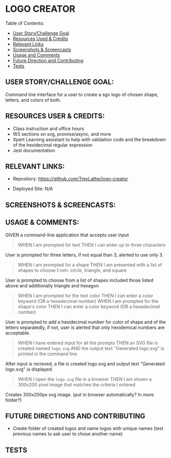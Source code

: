# LOGO CREATOR
Table of Contents:
- [User Story/Challenge Goal](#user-storychallenge-goal)
- [Resources Used & Credits](#resources-user--credits)
- [Relevant Links](#relevant-links)
- [Screenshots & Screencasts](#screenshots--screencasts)
- [Usage and Comments](#usage--comments)
- [Future Direction and Contributing](#future-directions-and-contributing)
- [Tests](#tests)

## USER STORY/CHALLENGE GOAL:
 Command line interface for a user to create a sgv logo of chosen shape, letters, and colors of both. 

## RESOURCES USER & CREDITS:
- Class instruction and office hours
- W3 sections on svg, promise/async, and more
- Xpert Learning assistant to help with validation code and the breakdown of the hexidecimal regular expression
- Jest documentation


## RELEVANT LINKS:
- Repository: https://github.com/TreyLathe/logo-creator

- Deployed Site: N/A

## SCREENSHOTS & SCREENCASTS:


## USAGE & COMMENTS:

GIVEN a command-line application that accepts user input

> WHEN I am prompted for text
THEN I can enter up to three characters

User is prompted for three letters, if not equal than 3, alerted to use only 3. 

>WHEN I am prompted for a shape
THEN I am presented with a list of shapes to choose f.rom: circle, triangle, and square

User is prompted to choose from a list of shapes included those listed above and additionally triangle and hexagon

> WHEN I am prompted for the text color
THEN I can enter a color keyword (OR a hexadecimal number)
> WHEN I am prompted for the shape's color
THEN I can enter a color keyword (OR a hexadecimal number)

User is prompted to add a hexidecimal number for color of shape and of the letters separatedly, if not, user is alerted that only hexidemical numbers are acceptable.  


>WHEN I have entered input for all the prompts
THEN an SVG file is created named `logo.svg`
AND the output text "Generated logo.svg" is printed in the command line

After input is recieved, a file is created logo.svg and output text "Generated logo.svg" is displayed. 

>WHEN I open the `logo.svg` file in a browser
THEN I am shown a 300x200 pixel image that matches the criteria I entered

Creates 300x200px svg image. (put in browser automatically? In more folder?)

## FUTURE DIRECTIONS AND CONTRIBUTING

- Create folder of created logos and name logos with unique names (test previous names to ask user to chose another name)

## TESTS

